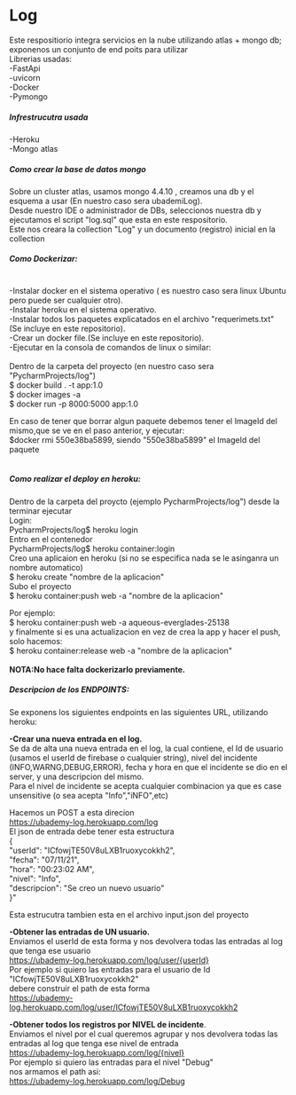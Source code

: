 # Log
Este respositiorio integra servicios en la nube  utilizando atlas + mongo db; exponenos un conjunto de end poits para utilizar<br/> 
Librerias usadas:<br/> 
-FastApi<br/>
-uvicorn<br/>
-Docker<br/>
-Pymongo<br/>

##### **Infrestrucutra usada**
-Heroku <br/>
-Mongo atlas<br/>

#####  **Como crear la base de datos mongo**
Sobre un cluster atlas, usamos mongo 4.4.10 , creamos una db y el esquema a usar (En nuestro caso sera ubademiLog).<br/>
Desde nuestro IDE o administrador de DBs, seleccionos nuestra db y ejecutamos el script "log.sql" que esta en este respositorio.<br/>
Este nos creara la collection "Log" y un documento (registro) inicial en la collection <br/>


##### **Como Dockerizar:**<br/><br/>
-Instalar docker en el sistema operativo ( es nuestro caso sera linux Ubuntu pero puede ser cualquier otro).<br/>
-Instalar heroku en el sistema operativo.<br/>
-Instalar todos los paquetes explicatados en el archivo "requerimets.txt" (Se incluye en este repositorio).<br/>
-Crear un docker file.(Se incluye en este repositorio).<br/>
-Ejecutar en la consola de comandos de linux o similar: <br/>
<br/>
Dentro de la carpeta del proyecto (en nuestro caso sera "PycharmProjects/log")<br/>
$ docker build . -t app:1.0  <br/>
$ docker images -a   <br/>
$ docker run -p 8000:5000 app:1.0  <br/>

En caso de tener  que borrar algun paquete debemos  tener el ImageId del mismo,que se ve en el paso anterior, y ejecutar:<br/>
$docker rmi  550e38ba5899, siendo "550e38ba5899" el ImageId del paquete <br/>
<br/>
##### **Como realizar el deploy en heroku:**
Dentro de la carpeta del proycto (ejemplo PycharmProjects/log")  desde la terminar ejecutar  <br/>
Login:<br/>
PycharmProjects/log$ heroku login <br/>
Entro en el contenedor <br/>
PycharmProjects/log$ heroku container:login <br/>
Creo una aplicaion en heroku (si no se especifica nada se le asinganra un nombre automatico)<br/>
$ heroku create "nombre de la aplicacion" <br/>
Subo el proyecto <br/>
$ heroku container:push web -a "nombre de la aplicacion"<br/>  

Por ejemplo: <br/>
$ heroku container:push web -a aqueous-everglades-25138<br/>
y finalmente si es una actualizacion en vez de crea la app y hacer el push, solo hacemos:<br/>
$ heroku container:release web -a "nombre de la aplicacion" <br/>
<br/>
**NOTA:No hace falta dockerizarlo previamente.**<br/>
##### **Descripcion de los ENDPOINTS:** <br/>
Se exponens los siguientes endpoints en las siguientes URL, utilizando heroku:<br/>

**-Crear una nueva entrada en el log.** <br/>
Se da de alta una nueva entrada en el log, la cual contiene, el Id de usuario (usamos el userId de firebase o cualquier string), nivel del incidente<br/> (INFO,WARNG,DEBUG,ERROR), fecha y hora en que el incidente se dio en el server, y una descripcion del mismo.<br/>
Para el nivel de incidente se acepta cualquier combinacion ya que es case unsensitive (o sea acepta "Info","iNFO",etc)<br/>

Hacemos un POST a esta direcion<br/>
https://ubademy-log.herokuapp.com/log <br/>
El json de entrada debe tener esta estructura <br/>
{<br/>
  "userId": "ICfowjTE50V8uLXB1ruoxycokkh2",<br/>
  "fecha": "07/11/21",<br/>
  "hora": "00:23:02 AM",<br/>
  "nivel": "Info",<br/>
  "descripcion": "Se creo un nuevo usuario"<br/>
}"<br/>

Esta estrucutra tambien esta en el archivo input.json del proyecto<br/>

**-Obtener las entradas de UN usuario.**<br/>
Enviamos el userId  de esta forma y nos devolvera todas las entradas al log que tenga ese usuario <br/>
https://ubademy-log.herokuapp.com/log/user/{userId} <br/>
Por ejemplo si quiero las entradas para el usuario de Id "ICfowjTE50V8uLXB1ruoxycokkh2"  <br/>
debere construir el path de esta forma <br/>
https://ubademy-log.herokuapp.com/log/user/ICfowjTE50V8uLXB1ruoxycokkh2 <br/>

**-Obtener todos los registros por NIVEL de incidente**.<br/>
Enviamos el nivel por el cual queremos agrupar y nos devolvera todas las entradas al log que tenga ese nivel de entrada <br/>
https://ubademy-log.herokuapp.com/log/{nivel} <br/>
Por ejemplo si quiero las entradas para el nivel "Debug" <br/>
nos armamos el path asi:<br/>
https://ubademy-log.herokuapp.com/log/Debug
<br/>

